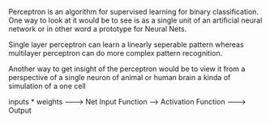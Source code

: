 Perceptron is an algorithm for supervised learning for binary classification. One way to look at it would be to see is as a single unit of an artificial neural network or in other word a prototype for Neural Nets.

Single layer perceptron can learn a linearly seperable pattern whereas multilayer perceptron can do more complex pattern recognition.

Another way to get insight of the perceptron would be to view it from a perspective of a single neuron of animal or human brain a kinda of simulation of a one cell

inputs * weights ---> Net Input Function --> Activation Function ---> Output

